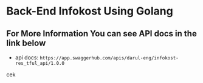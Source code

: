 # Back-End Infokost Using Golang

## For More Information You can see API docs in the link below

- api docs: ` https://app.swaggerhub.com/apis/darul-eng/infokost-res_tful_api/1.0.0 `

cek